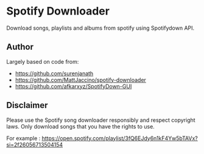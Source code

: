 # Spotify Downloader 

Download songs, playlists and albums from spotify using Spotifydown API.


## Author

Largely based on code from:

- https://github.com/surenjanath
- https://github.com/MattJaccino/spotify-downloader 
- https://github.com/afkarxyz/SpotifyDown-GUI


## Disclaimer

Please use the Spotify song downloader responsibly and respect copyright laws. Only download songs that you have the rights to use.

For example : https://open.spotify.com/playlist/3fQ6EJdy6n1kF4Yw5bTAVx?si=2f26056713504154
